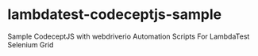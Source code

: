 # lambdatest-codeceptjs-sample
Sample CodeceptJS with webdriverio Automation Scripts For LambdaTest Selenium Grid
